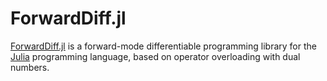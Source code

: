 # ForwardDiff.jl

[ForwardDiff.jl][] is a forward-mode differentiable programming library for the
[Julia][] programming language, based on operator overloading with dual numbers.

[julia]: https://julialang.org/
[ForwardDiff.jl]: https://github.com/JuliaDiff/ForwardDiff.jl
